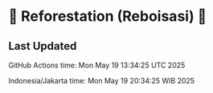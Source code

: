 
# 🌳 Reforestation (Reboisasi) 🌲

## Last Updated

GitHub Actions time: Mon May 19 13:34:25 UTC 2025

Indonesia/Jakarta time: Mon May 19 20:34:25 WIB 2025
